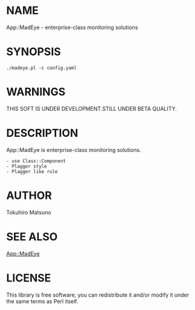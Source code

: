 # NAME

App::MadEye - enterprise-class monitoring solutions

# SYNOPSIS

    ./madeye.pl -c config.yaml

# WARNINGS

THIS SOFT IS UNDER DEVELOPMENT.STILL UNDER BETA QUALITY.

# DESCRIPTION

App::MadEye is enterprise-class monitoring solutions.

    - use Class::Component
    - Plagger style
    - Plagger like rule

# AUTHOR

Tokuhiro Matsuno <tokuhirom GMAIL COM>

# SEE ALSO

[App::MadEye](http://search.cpan.org/perldoc?App::MadEye)

# LICENSE

This library is free software; you can redistribute it and/or modify
it under the same terms as Perl itself.
